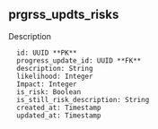 ## prgrss_updts_risks

Description 

```
  id: UUID **PK**
  progress_update_id: UUID **FK**
  description: String
  likelihood: Integer
  Impact: Integer
  is_risk: Boolean
  is_still_risk_description: String
  created_at: Timestamp
  updated_at: Timestamp
```